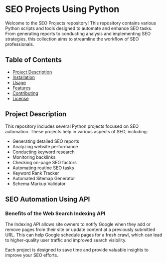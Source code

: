 # SEO Projects Using Python

Welcome to the SEO Projects repository! This repository contains various Python scripts and tools designed to automate and enhance SEO tasks. From generating reports to conducting analysis and implementing SEO strategies, this collection aims to streamline the workflow of SEO professionals.

## Table of Contents

- [Project Description](#project-description)
- [Installation](#installation)
- [Usage](#usage)
- [Features](#features)
- [Contributing](#contributing)
- [License](#license)

## Project Description

This repository includes several Python projects focused on SEO automation. These projects help in various aspects of SEO, including:

- Generating detailed SEO reports
- Analyzing website performance
- Conducting keyword research
- Monitoring backlinks
- Checking on-page SEO factors
- Automating routine SEO tasks
- Keyword Rank Tracker
- Automated Sitemap Generator
- Schema Markup Validator

## SEO Automation Using API

### Benefits of the Web Search Indexing API

The Indexing API allows site owners to notify Google when they add or remove pages from their site or update content at a previously submitted URL. This can help Google schedule pages for a fresh crawl, which can lead to higher-quality user traffic and improved search visibility.

Each project is designed to save time and provide valuable insights to improve your SEO efforts.



